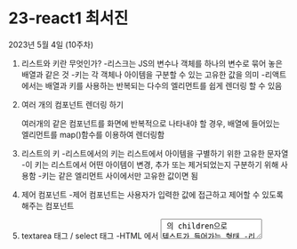 23-react1 최서진
===============================================


2023년 5월 4일 (10주차)

1. 리스트와 키란 무엇인가?
   -리스크는 JS의 변수나 객체를 하나의 변수로 묶어 놓은 배열과 같은 것 
   -키는 각 객체나 아이템을 구분할 수 있는 고유한 값을 의미 
   -리액트에서는 배열과 키를 사용하는 반복되는 다수의 엘리먼트를 쉽게 렌더링 할 수 있음

2. 여러 개의 컴포넌트 렌더링 하기

   여러개의 같은 컴포넌트를 화면에 반복적으로 나타내야 할 경우, 배열에 들어있는 엘리먼트를 map()함수를 이용하여 렌더링함

3. 리스트의 키 
   -리스트에서의 키는 리스트에서 아이템을 구별하기 위한 고유한 문자열 
   -이 키는 리스트에서 어떤 아이템이 변경, 추가 또는 제거되었는지 구분하기 위해 사용함 
   -키는 같은 엘리먼트 사이에서만 고유한 값이면 됨

4. 제어 컴포넌트 
   -제어 컴포넌트는 사용자가 입력한 값에 접근하고 제어할 수 있도록 해주는 컴포넌트

5. textarea 태그 / select 태그 
   -HTML 에서 <textarea> 의 children으로 텍스트가 들어가는 형태 
   -리액트에서는 state를 통해 태그의 value라는 attribute를 변경하여 텍스트를 표시 
   -select 태그도 taxtarea와 동일

6. Shared State 
   -shared state는 공유된 state를 의미 
   -어떤 컴포넌트의 state에 있는 데이터를 여러 개의 하위 컴포넌트에서 공통적으로 사용하는 경우 
   -하위 컴포넌트가 공통된 부모 컴포넌트의 state를 공유하여 사용하는 것을 shared state라고 한다.

7. Calculator 컴포넌트 변경하기 
   -상위 컴포넌트인 Calculator에서 온도 값가 단위를 각각 state를 가지고 있음 
   -두 개의 하위 컴포넌트는 섭씨와 화씨로 변환된 온도 값을 업데이트하기 위한 props로 가지고 있음 -이처럼 공통된 상위 컴포넌트로 올려서 공유하는 방법을 사용하면 더욱 간결하고 효율적


===============================================


2023년 4월 27일 (9주차)

1. 조건부 렌더링이란?

   -여기서 조건이란 조건문의 조건을 뜻함
   -props로 전달받은 isLoggedln이 true이면 <UserGreeting/>을
   false면 <GuestGreeting/>을 return함
   -이와 같은 렌더링을 조건부 렌더링이라고 함


2. 엘리먼트 변수
   
   -렌더링해야 될 컴포넌트를 변수처럼 사용하는 방법
   -272p 코드처럼 state에 따라 button 변수에 컴포넌트의 객체를 저장하여 return문에서 사용하고 있음


3. 인라인 조건

   -필요한 곳에 조건문을 직접 넣어 사용하는 방법

   (1) 인라인 if

      -if문을 직접 사용하지 않고 동일한 효과를 내기 위해 && 논리 연산자를 사용
      -&&은 and 연산자로 모든 조건이 참일때만 참이 됩니다
      -첫번째 조건이 거짓이면 두번째 조건은 판단할 필요가 없음(단축평가)
      -판단만 하지 않는 것이고 결과 값은 그대로 리턴됨

   (2) 인라인 if-else

      -삼항 연산자를 사용
      -문자열이나 엘리먼트를 넣어서 사용할 수도 있음
      -조건문 ? 참일 경우, : 거짓일 경우


4. 컴포넌트 렌더링 막기
   -컴포넌트를 렌더링하고 싶지 않을 때 null을 리턴함


===============================================


2023년 4월 13일 (7주차)

1. useState
  
   *사용법
     
      - 첫번째 항목이 state의 이름(변수명)이고, 두번째 항목은 state의 set함수입니다. 즉 state를 업데이트하는 함수입니다.
      - 함수를 호출할 때 state의 초기값을 설정합니다.
      - 함수의 리턴값은 배열의 형태입니다

2. useEffect
   
   - useState와 함께 가장 많이 사용하는 Hook
   - 사이드 이펙트를 수행하기 위한 것 
   - 영어로 side effect는 부작용을 의미함. 일반적으로 프로그래밍에서 사이드 이펙트는 '개발자가 의도하지 않은 코드가 실행되면서 버그가 발생하는 것'을 의미

3. useMemo

   - useMemo() 훅은 Memorizde value를 리턴하는 훅
   - 이전 계산값을 갖고 있기 때문에 연산량이 많 작업의 반복을 피할 수 있음
   - 이 훅은 렌더링이 일어나는 동안 실행
   - 따라서 렌더링이 일어나는 동안 실행돼서는 안될 작업을 넣으면 안됨
   - 예를 들면 useEffect, 사이드 이펙트 같은 것

===============================================

2023년 4월 6일 (6주차)

1. State란?

   -리액트 컴포넌트의 상태를 의미

   -상태의 의미는 정상, 비정상을 말하는 것이 아닌 컴포넌트의 데이터를 의미
   -State가 변하면 다시 렌더링 되기 때문에 렌더링과 관련된 값만 
포함시켜야함


2. 특징

   -리액트만의 특별한 형태가 아닌 JS 객체일 뿐이다.

   -state는 변경이 가능하다고는 하지만 직접 수정이 안되기 때문에 불가능하다고 생각하는 것이 좋음


3. 생명주기에 대해 알아보기

   생명주기 = 컴포넌트의 생성 시점, 사용 시점, 종료 시점을 나타내는 것

   -constructor가 실행 되면서 컴포넌트가 생성됨

   -생성 직후 conponentDidMount()함수가 호출됨

   -컴포넌트가 소멸하기 전까지 여러 번 랜더링 할 것

   -랜더링은 props, setState(), forceUpdate()에 의해 상태가 변경되면 이루어짐. 그리고 랜더링이 끝나면 conponentDidUpdate()함수가 호출됨.

   -컴포넌트가 언마운트 되면 conponentWillUnmount() 함수가 호출됨

===============================================

2023년 3월 30일 (5주차)

1. 엘리먼트 렌더링 하기

   -div태그로 단순하지만 리액트에 필수로 들어가는 중요 코드임

   -div 태그 안에 리액트 엘리먼트가 렌더링 되며, 이 것을 root DOM 이라고 함



2. 컴포넌트

   -컴포넌트 구조라는 것은 작은 컴포넌트가 모여 큰 컴포넌트를 구성하고, 다시 이런 컴포넌트들이 모여서 전체 페이지를 구성한다는 것을 의미함


      *컴포넌트의 특징

         -재사용이 가능 : 전체 코드의 양을 줄일 수 있어 개발 시간과 유지 보수 비용도 절약 가능
         
         -컴포넌트는 JS 함수와 입력과 함수가 있다는 점에서 상당히 유사
         
         -다만 입력과 출력은 입력은 Props가 담당, 출력은 리액트 앨리먼트의 형태로 출력
         
         -앨리먼트를 필요한 만큼 만들어 사용한다는 정메서 객체 지향과 유사
      

      *컴포넌트 만들기
         
         -함수 컴포넌트과 클래스 컴포넌트로 나누어짐
         
         -리액트 초기버전을 사용할 때는 클래스형을 사용하였으나 최근 Hook이라는 개념이 나오면서 함수형을 주로 사용하고 있음
         
         -허나 과거에 작성된 코드나 문서들을 분석할 때는 클랙스형에 대해 알고있어야 하기 때문에 클래스형 컴포넌트와 컴포넌트의 생명주기에 관해서도 알아두어야 함
     

      *컴포넌트 이름짓기
         
         -이름은 항상 대문자로
         
         -리액트에서 소문자로 시작하는 컴포넌트를 DOM 태그로 인식하기 때문
         
         -컴포넌트 파일 이름과 컴포넌트 이름은 같게 할 것
      

      *컴포넌트 추출
         
         -복잡한 컴포넌트를 쪼개서 여러 개의 컴포넌트로 나눌 수도 있음
         
         -큰 컴포넌트에서 일부를 추출해서 새로운 컴포넌트를 만드는 것
         
         -실무에서는 처음부터 1개의 컴포넌트에 하나만 만드는 것을 추천
      
      

=====================================================



2023년 03월 23일 (4주차)

1. JXS
-jxs는 내부적으로 xml/html코드를 자바스크립트로 변환합니다. 
-React가 createElement함수를 사용해야 합니다

2. 장점
-코드 간결
-가독성 향상
-Injection Attack이라 불리는 해킹방법 방어(보안에 강함)

3. 사용법
-모든 자바스크립트 문법 지원
-자바스크립트 문법 + XML + HTML
-만일 html이나 xml에 자바스크립트 코드 사용하고 싶으면 {}괄호 사용



======================================================



2023년 03월 16일 (3주차)

1. React의 정의
사용자의 인터페이스를 만들기 위한 자바스크립트 라이브러리

+렌더링 프레임워크
+사이트 구축할 때 빠르고 관리 쉬움 

2. React의 장점
   
   *빠른 업데이트와 렌더링 속도
    -이 것을 가능하게 하는 것이 바로 Virtual DOM
    -DOM(Document Object Model)이란 XML, HTML 문서의 각 항목을 계층으로 표현하여 생성, 변형 삭제할 수 있도록 돕는 인터페이스. 이것은 W3C의 표준.
    -Virtual DOM은 DOM 조작이 비효율적인 이유로 속도가 느리기 때문에 고안된 방법
    -DOM은 동기식, Virtyal DOM은 비동기식 방법으로 렌더링함!!!!!
    (동기식 : 서버하고 같이 움직임 / 비동기식 : 서버랑 따로 움직임)
    (비동기식의 예 - 페이스북 맨 밑 스크롤 내려도 끝을 본 적 없음.)
     안녕하세용

   *컴포넌트 기반 구조
    -리액트의 모든 페이지는 컴포넌트로 구성
    -하나의 컴포넌트는 다른 여러개의 컴포넌트 조합으로 구성할 수 있음
    -리액트로 개발 하다 보면 레고 블록 조립나는 것처럼 컴포넌트를 조합해서 웹사이트를 개발하게 됨
    -재사용성이 뛰어남 

   *든든한 지원군 
   *활발한 지식 공유 & 커뮤니티
   *모바일 앱 개발가능
    -리액트 네이티브라는 모바일 환경 UI프레임워크를 사용하면 크로스 플랫폼 모바일 앱을 개발할 수 있음

3. React의 단점
   
   *방대한 학습량
   *높은 상태 관리 복잡도
